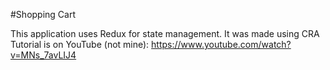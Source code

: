#Shopping Cart

This application uses Redux for state management.
It was made using CRA
Tutorial is on YouTube (not mine):
  https://www.youtube.com/watch?v=MNs_7avLIJ4
